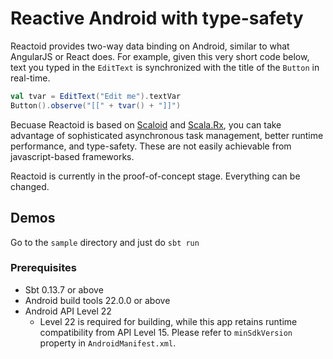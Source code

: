 <!---
/*
 *
 *
 *
 *
 * Reactive Android with type-safety.
 * http://reactoid.org
 *
 *
 *
 *
 *
 * Copyright 2015 Sung-Ho Lee and Reactoid team
 *
 * Sung-Ho Lee licenses this file to you under the Apache License,
 * version 2.0 (the "License"); you may not use this file except in compliance
 * with the License. You may obtain a copy of the License at:
 *
 *   http://www.apache.org/licenses/LICENSE-2.0
 *
 * Unless required by applicable law or agreed to in writing, software
 * distributed under the License is distributed on an "AS IS" BASIS, WITHOUT
 * WARRANTIES OR CONDITIONS OF ANY KIND, either express or implied. See the
 * License for the specific language governing permissions and limitations
 * under the License.
 */
-->

# Reactive Android with type-safety

Reactoid provides two-way data binding on Android, similar to what AngularJS or React does. For example, given this very short code below, text you typed in the `EditText` is synchronized with the title of the `Button` in real-time.

```scala
val tvar = EditText("Edit me").textVar
Button().observe("[[" + tvar() + "]]")
```

Becuase Reactoid is based on [Scaloid](https://github.com/pocorall/scaloid) and [Scala.Rx](https://github.com/lihaoyi/scala.rx), you can take advantage of sophisticated asynchronous task management, better runtime performance, and type-safety. These are not easily achievable from javascript-based frameworks.

Reactoid is currently in the proof-of-concept stage. Everything can be changed.

## Demos

Go to the `sample` directory and just do `sbt run`

### Prerequisites

 * Sbt 0.13.7 or above
 * Android build tools 22.0.0 or above
 * Android API Level 22
   - Level 22 is required for building, while this app retains runtime compatibility from API Level 15. Please refer to `minSdkVersion` property in `AndroidManifest.xml`.
